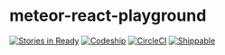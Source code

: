 # meteor-react-playground
[![Stories in Ready](https://badge.waffle.io/Madsn/meteor-react-playground.svg?label=ready&title=Ready)](http://waffle.io/Madsn/meteor-react-playground)
[![Codeship](https://codeship.com/projects/5c1d88e0-fb73-0133-c1d6-62d1465027aa/status?branch=master)](https://codeship.com/projects/151903)
[![CircleCI](https://circleci.com/gh/Madsn/meteor-react-playground.svg?style=shield&circle-token=:circle-token)](https://circleci.com/gh/Madsn/meteor-react-playground)
[![Shippable](https://api.shippable.com/projects/5736326d2a8192902e200871/badge?branch=master)](https://app.shippable.com/projects/5736326d2a8192902e200871)
